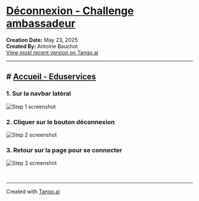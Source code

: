 # [Déconnexion - Challenge ambassadeur](https://app.tango.us/app/workflow/0823b5bc-8be5-46e0-86ea-b9606c976605?utm_source=markdown&utm_medium=markdown&utm_campaign=workflow%20export%20links)

__Creation Date:__ May 23, 2025  
__Created By:__ Antoine Bauchot  
[View most recent version on Tango.ai](https://app.tango.us/app/workflow/0823b5bc-8be5-46e0-86ea-b9606c976605?utm_source=markdown&utm_medium=markdown&utm_campaign=workflow%20export%20links)



***




## # [Accueil - Eduservices](http://localhost:5173/)


### 1. Sur la navbar latéral 
![Step 1 screenshot](https://images.tango.us/workflows/0823b5bc-8be5-46e0-86ea-b9606c976605/steps/3c3cd1ce-8b86-4c0d-9af4-c55a8efc4cd8/0f4ef881-3aba-42de-8ea8-6e0dafb09d6d.png?crop=focalpoint&fit=crop&fp-x=0.1172&fp-y=0.5000&fp-z=1.0021&w=1200&border=2%2CF4F2F7&border-radius=8%2C8%2C8%2C8&border-radius-inner=8%2C8%2C8%2C8&blend-align=bottom&blend-mode=normal&blend-x=0&blend-w=1200&blend64=aHR0cHM6Ly9pbWFnZXMudGFuZ28udXMvc3RhdGljL21hZGUtd2l0aC10YW5nby13YXRlcm1hcmstdjIucG5n&mark-x=2&mark-y=1&m64=aHR0cHM6Ly9pbWFnZXMudGFuZ28udXMvc3RhdGljL2JsYW5rLnBuZz9tYXNrPWNvcm5lcnMmYm9yZGVyPTYlMkNGRjc0NDImdz0yNzgmaD04NTImZml0PWNyb3AmY29ybmVyLXJhZGl1cz0xMA%3D%3D)


### 2. Cliquer sur le bouton déconnexion 
![Step 2 screenshot](https://images.tango.us/workflows/0823b5bc-8be5-46e0-86ea-b9606c976605/steps/cf7b48d8-89bd-46f4-b230-d9bdf1dc573e/0528a768-8496-4389-96e7-9fce03fd8bf3.png?crop=focalpoint&fit=crop&fp-x=0.1123&fp-y=0.8860&fp-z=2.2625&w=1200&border=2%2CF4F2F7&border-radius=8%2C8%2C8%2C8&border-radius-inner=8%2C8%2C8%2C8&blend-align=bottom&blend-mode=normal&blend-x=0&blend-w=1200&blend64=aHR0cHM6Ly9pbWFnZXMudGFuZ28udXMvc3RhdGljL21hZGUtd2l0aC10YW5nby13YXRlcm1hcmstdjIucG5n&mark-x=112&mark-y=589&m64=aHR0cHM6Ly9pbWFnZXMudGFuZ28udXMvc3RhdGljL2JsYW5rLnBuZz9tYXNrPWNvcm5lcnMmYm9yZGVyPTYlMkNGRjc0NDImdz0zODYmaD05MCZmaXQ9Y3JvcCZjb3JuZXItcmFkaXVzPTEw)


### 3. Retour sur la page  pour se connecter
![Step 3 screenshot](https://images.tango.us/workflows/0823b5bc-8be5-46e0-86ea-b9606c976605/steps/d59bf3f3-8a5d-4010-8ea7-233134141c30/a3bbf215-3dbf-49b4-9885-3626e3e64330.png?crop=focalpoint&fit=crop&fp-x=0.6071&fp-y=0.3638&fp-z=1.0021&w=1200&border=2%2CF4F2F7&border-radius=8%2C8%2C8%2C8&border-radius-inner=8%2C8%2C8%2C8&blend-align=bottom&blend-mode=normal&blend-x=0&blend-w=1200&blend64=aHR0cHM6Ly9pbWFnZXMudGFuZ28udXMvc3RhdGljL21hZGUtd2l0aC10YW5nby13YXRlcm1hcmstdjIucG5n&mark-x=265&mark-y=2&m64=aHR0cHM6Ly9pbWFnZXMudGFuZ28udXMvc3RhdGljL2JsYW5rLnBuZz9tYXNrPWNvcm5lcnMmYm9yZGVyPTYlMkNGRjc0NDImdz05MjUmaD02MTkmZml0PWNyb3AmY29ybmVyLXJhZGl1cz0xMA%3D%3D)

<br/>

***
Created with [Tango.ai](https://tango.ai?utm_source=markdown&utm_medium=markdown&utm_campaign=workflow%20export%20links)

